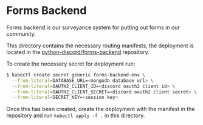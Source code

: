 # Forms Backend

Forms backend is our surveyance system for putting out forms in our community.

This directory contains the necessary routing manifests, the deployment is located in the [python-discord/forms-backend](https://github.com/python-discord/forms-backend) repository.

To create the necessary secret for deployment run:
```bash
$ kubectl create secret generic forms-backend-env \
  --from-literal=DATABASE_URL=<mongodb database url> \
  --from-literal=OAUTH2_CLIENT_ID=<discord oauth2 client id> \
  --from-literal=OAUTH2_CLIENT_SECRET=<discord oauth2 client secret> \
  --from-literal=SECRET_KEY=<session key>
```

Once this has been created, create the deployment with the manifest in the repository and run `kubectl apply -f .` in this directory.
